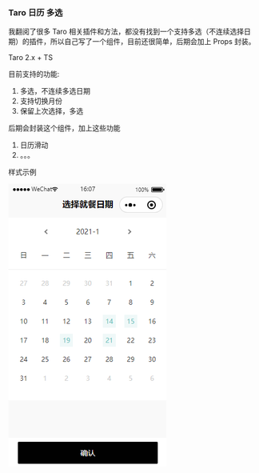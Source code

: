 ### Taro 日历 多选

我翻阅了很多 Taro 相关插件和方法，都没有找到一个支持多选（不连续选择日期）的插件，所以自己写了一个组件，目前还很简单，后期会加上 Props 封装。

Taro 2.x + TS

目前支持的功能:

1. 多选，不连续多选日期
2. 支持切换月份
3. 保留上次选择，多选

后期会封装这个组件，加上这些功能

1. 日历滑动
2. 。。。

样式示例

![demo img](https://github.com/ihopefulChina/Taro-Calendar-Multiple-choice-checkbox/blob/main/demo1.png)
